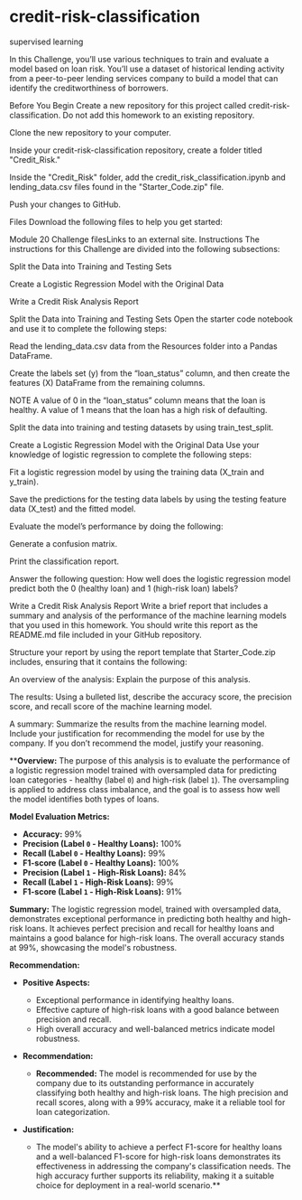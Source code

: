 # credit-risk-classification
supervised learning


In this Challenge, you’ll use various techniques to train and evaluate a model based on loan risk. You’ll use a dataset of historical lending activity from a peer-to-peer lending services company to build a model that can identify the creditworthiness of borrowers.

Before You Begin
Create a new repository for this project called credit-risk-classification. Do not add this homework to an existing repository.

Clone the new repository to your computer.

Inside your credit-risk-classification repository, create a folder titled "Credit_Risk."

Inside the "Credit_Risk" folder, add the credit_risk_classification.ipynb and lending_data.csv files found in the "Starter_Code.zip" file.

Push your changes to GitHub.

Files
Download the following files to help you get started:

Module 20 Challenge filesLinks to an external site.
Instructions
The instructions for this Challenge are divided into the following subsections:

Split the Data into Training and Testing Sets

Create a Logistic Regression Model with the Original Data

Write a Credit Risk Analysis Report

Split the Data into Training and Testing Sets
Open the starter code notebook and use it to complete the following steps:

Read the lending_data.csv data from the Resources folder into a Pandas DataFrame.

Create the labels set (y) from the “loan_status” column, and then create the features (X) DataFrame from the remaining columns.

NOTE
A value of 0 in the “loan_status” column means that the loan is healthy. A value of 1 means that the loan has a high risk of defaulting.

Split the data into training and testing datasets by using train_test_split.

Create a Logistic Regression Model with the Original Data
Use your knowledge of logistic regression to complete the following steps:

Fit a logistic regression model by using the training data (X_train and y_train).

Save the predictions for the testing data labels by using the testing feature data (X_test) and the fitted model.

Evaluate the model’s performance by doing the following:

Generate a confusion matrix.

Print the classification report.

Answer the following question: How well does the logistic regression model predict both the 0 (healthy loan) and 1 (high-risk loan) labels?

Write a Credit Risk Analysis Report
Write a brief report that includes a summary and analysis of the performance of the machine learning models that you used in this homework. You should write this report as the README.md file included in your GitHub repository.

Structure your report by using the report template that Starter_Code.zip includes, ensuring that it contains the following:

An overview of the analysis: Explain the purpose of this analysis.

The results: Using a bulleted list, describe the accuracy score, the precision score, and recall score of the machine learning model.

A summary: Summarize the results from the machine learning model. Include your justification for recommending the model for use by the company. If you don’t recommend the model, justify your reasoning.


****Overview:**
The purpose of this analysis is to evaluate the performance of a logistic regression model trained with oversampled data for predicting loan categories - healthy (label `0`) and high-risk (label `1`). The oversampling is applied to address class imbalance, and the goal is to assess how well the model identifies both types of loans.

**Model Evaluation Metrics:**
- **Accuracy:** 99%
- **Precision (Label `0` - Healthy Loans):** 100%
- **Recall (Label `0` - Healthy Loans):** 99%
- **F1-score (Label `0` - Healthy Loans):** 100%
- **Precision (Label `1` - High-Risk Loans):** 84%
- **Recall (Label `1` - High-Risk Loans):** 99%
- **F1-score (Label `1` - High-Risk Loans):** 91%

**Summary:**
The logistic regression model, trained with oversampled data, demonstrates exceptional performance in predicting both healthy and high-risk loans. It achieves perfect precision and recall for healthy loans and maintains a good balance for high-risk loans. The overall accuracy stands at 99%, showcasing the model's robustness.

**Recommendation:**
- **Positive Aspects:**
  - Exceptional performance in identifying healthy loans.
  - Effective capture of high-risk loans with a good balance between precision and recall.
  - High overall accuracy and well-balanced metrics indicate model robustness.

- **Recommendation:**
  - **Recommended:** The model is recommended for use by the company due to its outstanding performance in accurately classifying both healthy and high-risk loans. The high precision and recall scores, along with a 99% accuracy, make it a reliable tool for loan categorization.

- **Justification:**
  - The model's ability to achieve a perfect F1-score for healthy loans and a well-balanced F1-score for high-risk loans demonstrates its effectiveness in addressing the company's classification needs. The high accuracy further supports its reliability, making it a suitable choice for deployment in a real-world scenario.**

